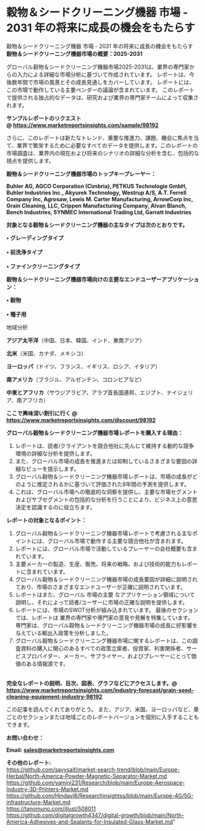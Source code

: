 # 穀物＆シードクリーニング機器 市場 - 2031 年の将来に成長の機会をもたらす
穀物＆シードクリーニング機器 市場 - 2031 年の将来に成長の機会をもたらす
<strong><b>穀物＆シードクリーニング機器市場の概要：2025-2031</b></strong>

グローバル穀物＆シードクリーニング機器市場2025-2031は、業界の専門家からの入力による詳細な市場分析に基づいて作成されています。 レポートは、今後数年間で市場の風景とその成長見通しをカバーしています。 レポートには、この市場で動作している主要ベンダーの議論が含まれています。 このレポートで提供される独占的なデータは、研究および業界の専門家チームによって収集されます。

<strong>サンプルレポートのリクエスト @ <a href=https://www.marketreportsinsights.com/sample/98192>https://www.marketreportsinsights.com/sample/98192</a></strong>

さらに、このレポートは新たなトレンド、重要な推進力、課題、機会に焦点を当て、業界で繁栄するために必要なすべてのデータを提供します。このレポートの市場調査は、業界内の現在および将来のシナリオの詳細な分析を含む、包括的な視点を提供します。

<strong>穀物＆シードクリーニング機器市場のトップキープレーヤー：</strong>

<strong>Buhler AG, AGCO Corporation (Cimbria), PETKUS Technologie GmbH, Buhler Industries Inc., Akyurek Technology, Westrup A/S, A.T. Ferrell Company Inc, Agrosaw, Lewis M. Carter Manufacturing, ArrowCorp Inc, Grain Cleaning, LLC, Crippen Manufacturing Company, Alvan Blanch, Bench Industries, SYNMEC International Trading Ltd, Garratt Industries</strong>

<strong><b>対象となる穀物＆シードクリーニング機器の主なタイプは次のとおりです。</b></strong>

<strong>• グレーディングタイプ<br><br>• 前洗浄タイプ<br><br>• ファインクリーニングタイプ</strong>

<strong><b>穀物＆シードクリーニング機器市場向けの主要なエンドユーザーアプリケーション：</b></strong>

<strong>• 穀物<br><br>• 種子用</strong>

 地域分析

<strong><b>アジア太平洋</b></strong>（中国、日本、韓国、インド、東南アジア）

<strong><b>北米</b></strong>（米国、カナダ、メキシコ）

<strong><b>ヨーロッパ</b></strong>（ドイツ、フランス、イギリス、ロシア、イタリア）

<strong><b>南アメリカ</b></strong>（ブラジル、アルゼンチン、コロンビアなど）

<strong><b>中東とアフリカ</b></strong>（サウジアラビア、アラブ首長国連邦、エジプト、ナイジェリア、南アフリカ）

<strong>ここで興味深い割引に行く @ <a href=https://www.marketreportsinsights.com/discount/98192>https://www.marketreportsinsights.com/discount/98192</a></strong>

<strong><b>グローバル穀物＆シードクリーニング機器市場レポートを購入する理由：</b></strong>
<ol>
  <li>レポートは、読者/クライアントを競合他社に先んじて維持する動的な競争環境の詳細な分析を提供します。</li>
  <li>また、グローバル市場の成長を推進または抑制しているさまざまな要因の詳細なビューを提示します。</li>
  <li>グローバル穀物＆シードクリーニング機器市場レポートは、市場の成長がどのように推定されるかに基づいて評価された8年間の予測を提供します。</li>
  <li>これは、グローバル市場への徹底的な洞察を提供し、主要な市場セグメントおよびサブセグメントの包括的な分析を行うことにより、ビジネス上の意思決定を認識するのに役立ちます。</li>
</ol>
<strong><b>レポートの対象となるポイント：</b></strong>
<ol>
  <li>グローバル穀物＆シードクリーニング機器市場レポートで考慮される主なポイントには、グローバル市場で動作する主要な競合他社が含まれます。</li>
  <li>レポートには、グローバル市場で活動しているプレーヤーの会社概要も含まれています。</li>
  <li>主要メーカーの製造、生産、販売、将来の戦略、および技術的能力もレポートに含まれています。</li>
  <li>グローバル穀物＆シードクリーニング機器市場の成長要因が詳細に説明されており、市場のさまざまなエンドユーザーが正確に説明されています。</li>
  <li>レポートはまた、グローバル 市場の主要 なアプリケーション領域について説明し、それによって読者/ユーザーに市場の正確な説明を提供します。</li>
  <li>レポートには、市場のSWOT分析が組み込まれています。 最後のセクションでは、レポートは 業界の専門家や専門家の意見や見解を特集しています。 専門家は、グローバル穀物＆シードクリーニング機器市場の成長に好影響を与えている輸出入政策を分析しました。</li>
  <li>グローバル穀物＆シードクリーニング機器市場に関するレポートは、この調査資料の購入に関心のあるすべての政策立案者、投資家、利害関係者、サービスプロバイダー、メーカー、サプライヤー、およびプレーヤーにとって価値のある情報源です。</li>
</ol><br>
<strong>完全なレポートの説明、目次、図表、グラフなどにアクセスします。@ <a href=https://www.marketreportsinsights.com/industry-forecast/grain-seed-cleaning-equipment-industry-98192>https://www.marketreportsinsights.com/industry-forecast/grain-seed-cleaning-equipment-industry-98192</a></strong>

この記事を読んでくれてありがとう。 また、アジア、米国、ヨーロッパなど、章ごとのセクションまたは地域ごとのレポートバージョンを個別に入手することもできます。

<strong><b>お問い合わせ：</b></strong>

<strong>Email: </strong><a href=mailto:sales@marketreportsinsights.com><strong>sales@marketreportsinsights.com</strong></a>

<strong>その他のレポート:</strong>
<br>
<a href=https://github.com/sayysaif/market-search-trend/blob/main/Europe-Herbal/North-America-Powder-Magnetic-Separator-Market.md>https://github.com/sayysaif/market-search-trend/blob/main/Europe-Herbal/North-America-Powder-Magnetic-Separator-Market.md</a>
<br>
<a href=https://github.com/yamini231/Research/blob/main/Europe-Aerospace-Industry-3D-Printers-Market.md>https://github.com/yamini231/Research/blob/main/Europe-Aerospace-Industry-3D-Printers-Market.md</a>
<br>
<a href=https://github.com/Hindavi8/Researchinsightss/blob/main/Europe-4G/5G-infrastructure-Market.md>https://github.com/Hindavi8/Researchinsightss/blob/main/Europe-4G/5G-infrastructure-Market.md</a>
<br>
<a href=https://tanomuno.com/illust/508011>https://tanomuno.com/illust/508011</a>
<br>
<a href=https://github.com/digitalgrowth4347/digital-growth/blob/main/North-America-Adhesives-and-Sealants-for-Insulated-Glass-Market.md>https://github.com/digitalgrowth4347/digital-growth/blob/main/North-America-Adhesives-and-Sealants-for-Insulated-Glass-Market.md</a>"
